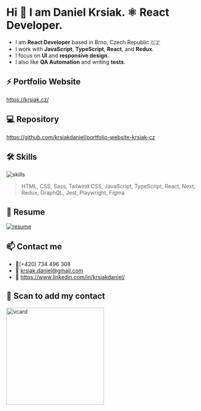 # Hi 👋 I am Daniel Krsiak. ⚛️ React Developer.

- I am **React Developer** based in Brno, Czech Republic 🇨🇿
- I work with **JavaScript**, **TypeScript**, **React**, and **Redux**.
- I focus on **UI** and **responsive design**.
- I also like **QA Automation** and writing **tests**.

## ⚡ Portfolio Website

<https://krsiak.cz/>

## 💻 Repository

<https://github.com/krsiakdaniel/portfolio-website-krsiak-cz>

## 🛠️ Skills

![skills](https://github.com/krsiakdaniel/krsiakdaniel/assets/564906/46078e61-3db1-4c5d-835c-8fee4900f51e)

> HTML, CSS, Sass, Tailwind CSS, JavaScript, TypeScript, React, Next, Redux, GraphQL, Jest, Playwright, Figma

## 📝 Resume

[![resume](https://github.com/krsiakdaniel/krsiakdaniel/assets/564906/1c095868-ab0f-44a2-a54a-4916f8000732)](https://drive.google.com/file/d/1b-PWUOauMnFecRuYX7K85xZnwFRMWFR5/view?usp=sharing)

## 📫 Contact me

- 📱(+420) 734 496 308
- 📧 krsiak.daniel@gmail.com
- 💬 <https://www.linkedin.com/in/krsiakdaniel/>

## 📱 Scan to add my contact

<img src="https://github.com/user-attachments/assets/e3f7b70f-6a56-459d-b7f4-afc3d78a4f6e" width="256" height="256" alt="vcard"/>
